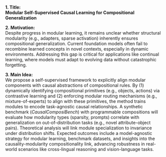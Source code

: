 **1. Title:**  
**Modular Self-Supervised Causal Learning for Compositional Generalization**  

**2. Motivation:**  
Despite progress in modular learning, it remains unclear whether structural modularity (e.g., adapters, sparse activation) inherently ensures compositional generalization. Current foundation models often fail to recombine learned concepts in novel contexts, especially in dynamic environments. Addressing this gap is critical for applications like continual learning, where models must adapt to evolving data without catastrophic forgetting.  

**3. Main Idea:**  
We propose a self-supervised framework to explicitly align modular components with causal abstractions of compositional rules. By (1) dynamically identifying compositional primitives (e.g., objects, actions) via contrastive learning and (2) enforcing modular routing mechanisms (e.g., mixture-of-experts) to align with these primitives, the method trains modules to encode task-agnostic causal relationships. A synthetic benchmark (*CausalComposiBench*) with programmable compositions will evaluate how modularity types (sparsity, prompts) correlate with generalization on out-of-distribution tasks (e.g., novel attribute-object pairs). Theoretical analysis will link module specialization to invariance under distribution shifts. Expected outcomes include a model-agnostic strategy for modular learning, benchmark datasets, and insights into the causality-modularity compositionality link, advancing robustness in real-world scenarios like cross-lingual reasoning and vision-language tasks.